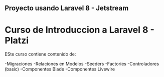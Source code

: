 ## Proyecto usando Laravel 8 - Jetstream

# Curso de Introduccion a Laravel 8 - Platzi

ESte curso contiene contenido de:

-Migraciones
-Relaciones en Modelos
-Seeders
-Factories
-Controladores (basic)
-Componentes Blade
-Componentes Livewire
